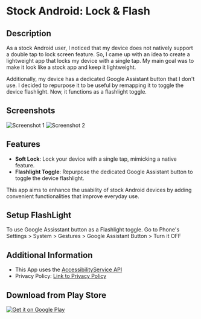 # Stock Android: Lock & Flash

## Description
As a stock Android user, I noticed that my device does not natively support a double tap to lock screen feature. So, I came up with an idea to create a lightweight app that locks my device with a single tap. My main goal was to make it look like a stock app and keep it lightweight.

Additionally, my device has a dedicated Google Assistant button that I don't use. I decided to repurpose it to be useful by remapping it to toggle the device flashlight. Now, it functions as a flashlight toggle.

## Screenshots
![Screenshot 1](screenshots/screenshot1.png)
![Screenshot 2](screenshots/screenshot2.png)

## Features
- **Soft Lock**: Lock your device with a single tap, mimicking a native feature.
- **Flashlight Toggle**: Repurpose the dedicated Google Assistant button to toggle the device flashlight.

This app aims to enhance the usability of stock Android devices by adding convenient functionalities that improve everyday use.

## Setup FlashLight
To use Google Assisstant button as a Flashlight toggle.
Go to Phone's Settings > System > Gestures > Google Assistant Button > Turn it OFF


## Additional Information
- This App uses the [AccessibilityService API](https://developer.android.com/reference/android/accessibilityservice/AccessibilityService) 
- Privacy Policy: [Link to Privacy Policy](https://zurichblade.github.io/Lock-App-Privacy-Policy/Privacy%20Policy.html)


## Download from Play Store
[![Get it on Google Play](https://upload.wikimedia.org/wikipedia/commons/thumb/7/78/Google_Play_Store_badge_EN.svg/270px-Google_Play_Store_badge_EN.svg.png)](https://play.google.com/store/apps/details?id=com.berry.lock)


